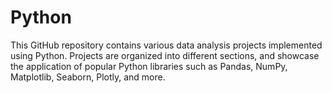# Python
This GitHub repository contains various data analysis projects implemented using Python.
Projects are organized into different sections, and showcase the application of popular Python libraries such as Pandas, NumPy,
Matplotlib, Seaborn, Plotly, and more.
